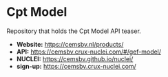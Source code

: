 # Cpt Model

Repository that holds the Cpt Model API teaser.

- **Website:** https://cemsbv.nl/products/
- **API:** https://cemsbv.crux-nuclei.com/#/gef-model/
- **NUCLEI:** https://cemsbv.github.io/nuclei/
- **sign-up:** https://cemsbv.crux-nuclei.com/
